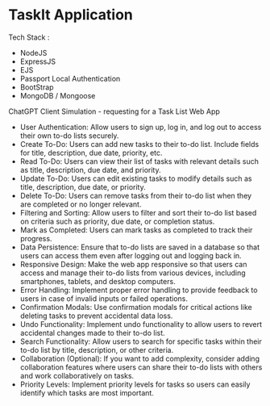 # TaskIt Application
Tech Stack :
- NodeJS
- ExpressJS
- EJS
- Passport Local Authentication
- BootStrap
- MongoDB / Mongoose

ChatGPT Client Simulation - requesting for a Task List Web App

* User Authentication: Allow users to sign up, log in, and log out to access their own to-do lists securely.
* Create To-Do: Users can add new tasks to their to-do list. Include fields for title, description, due date, priority, etc.
* Read To-Do: Users can view their list of tasks with relevant details such as title, description, due date, and priority.
* Update To-Do: Users can edit existing tasks to modify details such as title, description, due date, or priority.
* Delete To-Do: Users can remove tasks from their to-do list when they are completed or no longer relevant.
* Filtering and Sorting: Allow users to filter and sort their to-do list based on criteria such as priority, due date, or completion status.
* Mark as Completed: Users can mark tasks as completed to track their progress.
* Data Persistence: Ensure that to-do lists are saved in a database so that users can access them even after logging out and logging back in.
* Responsive Design: Make the web app responsive so that users can access and manage their to-do lists from various devices, including smartphones, tablets, and desktop computers.
* Error Handling: Implement proper error handling to provide feedback to users in case of invalid inputs or failed operations.
* Confirmation Modals: Use confirmation modals for critical actions like deleting tasks to prevent accidental data loss.
* Undo Functionality: Implement undo functionality to allow users to revert accidental changes made to their to-do list.
* Search Functionality: Allow users to search for specific tasks within their to-do list by title, description, or other criteria.
* Collaboration (Optional): If you want to add complexity, consider adding collaboration features where users can share their to-do lists with others and work collaboratively on tasks.
* Priority Levels: Implement priority levels for tasks so users can easily identify which tasks are most important.
